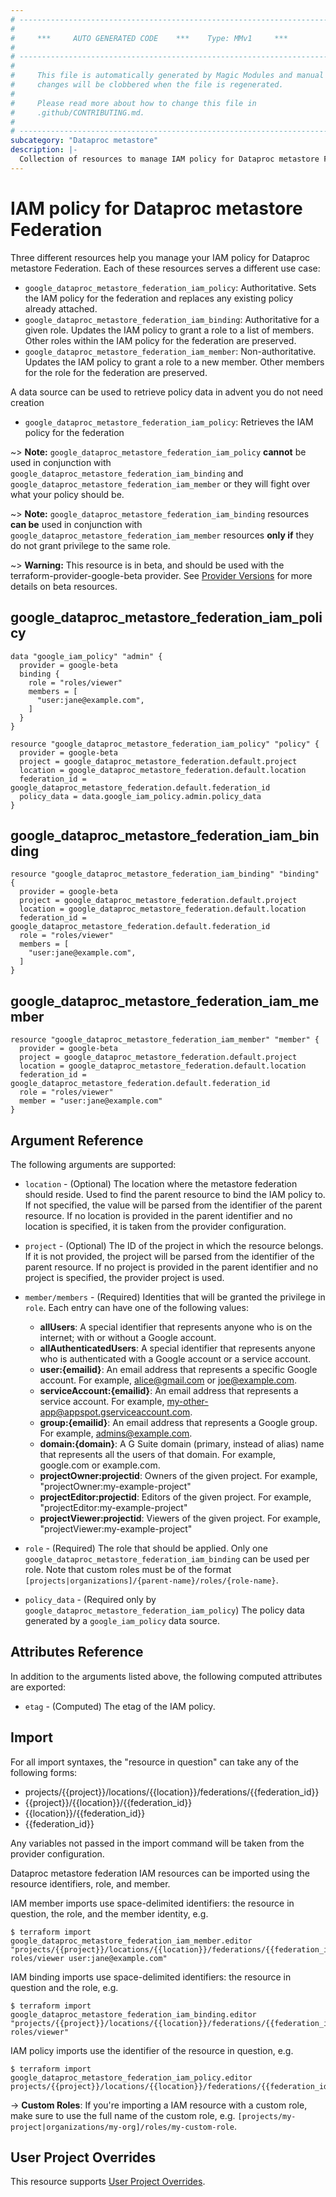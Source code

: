 ```yaml
---
# ----------------------------------------------------------------------------
#
#     ***     AUTO GENERATED CODE    ***    Type: MMv1     ***
#
# ----------------------------------------------------------------------------
#
#     This file is automatically generated by Magic Modules and manual
#     changes will be clobbered when the file is regenerated.
#
#     Please read more about how to change this file in
#     .github/CONTRIBUTING.md.
#
# ----------------------------------------------------------------------------
subcategory: "Dataproc metastore"
description: |-
  Collection of resources to manage IAM policy for Dataproc metastore Federation
---
```


# IAM policy for Dataproc metastore Federation
Three different resources help you manage your IAM policy for Dataproc metastore Federation. Each of these resources serves a different use case:

* `google_dataproc_metastore_federation_iam_policy`: Authoritative. Sets the IAM policy for the federation and replaces any existing policy already attached.
* `google_dataproc_metastore_federation_iam_binding`: Authoritative for a given role. Updates the IAM policy to grant a role to a list of members. Other roles within the IAM policy for the federation are preserved.
* `google_dataproc_metastore_federation_iam_member`: Non-authoritative. Updates the IAM policy to grant a role to a new member. Other members for the role for the federation are preserved.

A data source can be used to retrieve policy data in advent you do not need creation

* `google_dataproc_metastore_federation_iam_policy`: Retrieves the IAM policy for the federation

~> **Note:** `google_dataproc_metastore_federation_iam_policy` **cannot** be used in conjunction with `google_dataproc_metastore_federation_iam_binding` and `google_dataproc_metastore_federation_iam_member` or they will fight over what your policy should be.

~> **Note:** `google_dataproc_metastore_federation_iam_binding` resources **can be** used in conjunction with `google_dataproc_metastore_federation_iam_member` resources **only if** they do not grant privilege to the same role.


~> **Warning:** This resource is in beta, and should be used with the terraform-provider-google-beta provider.
See [Provider Versions](https://terraform.io/docs/providers/google/guides/provider_versions.html) for more details on beta resources.


## google\_dataproc\_metastore\_federation\_iam\_policy

```hcl
data "google_iam_policy" "admin" {
  provider = google-beta
  binding {
    role = "roles/viewer"
    members = [
      "user:jane@example.com",
    ]
  }
}

resource "google_dataproc_metastore_federation_iam_policy" "policy" {
  provider = google-beta
  project = google_dataproc_metastore_federation.default.project
  location = google_dataproc_metastore_federation.default.location
  federation_id = google_dataproc_metastore_federation.default.federation_id
  policy_data = data.google_iam_policy.admin.policy_data
}
```

## google\_dataproc\_metastore\_federation\_iam\_binding

```hcl
resource "google_dataproc_metastore_federation_iam_binding" "binding" {
  provider = google-beta
  project = google_dataproc_metastore_federation.default.project
  location = google_dataproc_metastore_federation.default.location
  federation_id = google_dataproc_metastore_federation.default.federation_id
  role = "roles/viewer"
  members = [
    "user:jane@example.com",
  ]
}
```

## google\_dataproc\_metastore\_federation\_iam\_member

```hcl
resource "google_dataproc_metastore_federation_iam_member" "member" {
  provider = google-beta
  project = google_dataproc_metastore_federation.default.project
  location = google_dataproc_metastore_federation.default.location
  federation_id = google_dataproc_metastore_federation.default.federation_id
  role = "roles/viewer"
  member = "user:jane@example.com"
}
```


## Argument Reference

The following arguments are supported:

* `location` - (Optional) The location where the metastore federation should reside.
 Used to find the parent resource to bind the IAM policy to. If not specified,
  the value will be parsed from the identifier of the parent resource. If no location is provided in the parent identifier and no
  location is specified, it is taken from the provider configuration.

* `project` - (Optional) The ID of the project in which the resource belongs.
    If it is not provided, the project will be parsed from the identifier of the parent resource. If no project is provided in the parent identifier and no project is specified, the provider project is used.

* `member/members` - (Required) Identities that will be granted the privilege in `role`.
  Each entry can have one of the following values:
  * **allUsers**: A special identifier that represents anyone who is on the internet; with or without a Google account.
  * **allAuthenticatedUsers**: A special identifier that represents anyone who is authenticated with a Google account or a service account.
  * **user:{emailid}**: An email address that represents a specific Google account. For example, alice@gmail.com or joe@example.com.
  * **serviceAccount:{emailid}**: An email address that represents a service account. For example, my-other-app@appspot.gserviceaccount.com.
  * **group:{emailid}**: An email address that represents a Google group. For example, admins@example.com.
  * **domain:{domain}**: A G Suite domain (primary, instead of alias) name that represents all the users of that domain. For example, google.com or example.com.
  * **projectOwner:projectid**: Owners of the given project. For example, "projectOwner:my-example-project"
  * **projectEditor:projectid**: Editors of the given project. For example, "projectEditor:my-example-project"
  * **projectViewer:projectid**: Viewers of the given project. For example, "projectViewer:my-example-project"

* `role` - (Required) The role that should be applied. Only one
    `google_dataproc_metastore_federation_iam_binding` can be used per role. Note that custom roles must be of the format
    `[projects|organizations]/{parent-name}/roles/{role-name}`.

* `policy_data` - (Required only by `google_dataproc_metastore_federation_iam_policy`) The policy data generated by
  a `google_iam_policy` data source.

## Attributes Reference

In addition to the arguments listed above, the following computed attributes are
exported:

* `etag` - (Computed) The etag of the IAM policy.

## Import

For all import syntaxes, the "resource in question" can take any of the following forms:

* projects/{{project}}/locations/{{location}}/federations/{{federation_id}}
* {{project}}/{{location}}/{{federation_id}}
* {{location}}/{{federation_id}}
* {{federation_id}}

Any variables not passed in the import command will be taken from the provider configuration.

Dataproc metastore federation IAM resources can be imported using the resource identifiers, role, and member.

IAM member imports use space-delimited identifiers: the resource in question, the role, and the member identity, e.g.
```
$ terraform import google_dataproc_metastore_federation_iam_member.editor "projects/{{project}}/locations/{{location}}/federations/{{federation_id}} roles/viewer user:jane@example.com"
```

IAM binding imports use space-delimited identifiers: the resource in question and the role, e.g.
```
$ terraform import google_dataproc_metastore_federation_iam_binding.editor "projects/{{project}}/locations/{{location}}/federations/{{federation_id}} roles/viewer"
```

IAM policy imports use the identifier of the resource in question, e.g.
```
$ terraform import google_dataproc_metastore_federation_iam_policy.editor projects/{{project}}/locations/{{location}}/federations/{{federation_id}}
```

-> **Custom Roles**: If you're importing a IAM resource with a custom role, make sure to use the
 full name of the custom role, e.g. `[projects/my-project|organizations/my-org]/roles/my-custom-role`.

## User Project Overrides

This resource supports [User Project Overrides](https://registry.terraform.io/providers/hashicorp/google/latest/docs/guides/provider_reference#user_project_override).
